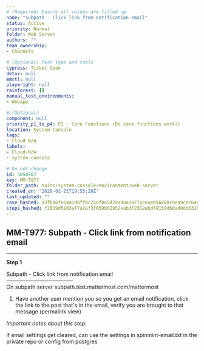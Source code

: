 ```yaml
---
# (Required) Ensure all values are filled up
name: "Subpath - Click link from notification email"
status: Active
priority: Normal
folder: Web Server
authors: ""
team_ownership: 
- Channels

# (Optional) Test type and tools
cypress: Ticket Open
detox: null
mmctl: null
playwright: null
rainforest: []
manual_test_environments: 
- Webapp

# (Optional)
component: null
priority_p1_to_p4: P2 - Core Functions (Do core functions work?)
location: System Console
tags: 
- Cloud N/A
labels: 
- Cloud-N/A
- system-console

# Do not change
id: 4050767
key: MM-T977
folder_path: suite/system-console/environment/web-server
created_on: "2020-01-21T19:55:20Z"
last_updated: ""
case_hashed: a3fb86fe64a1d8ff4c250f045d78adaa3a77aceae856868c9ea9cec646149274d253e9980a113cb15845b2c9aa94c773
steps_hashed: f2019d58d3af7a2ef3f659b02952eabdf2912ebdf8159dbdad0db631b8656afe838d3470b36fb569d4942350637eac30
---
```


## MM-T977: Subpath - Click link from notification email

---

**Step 1**

Subpath - Click link from notification email\
–––––––––––––––––––––––––\
On subpath server subpath.test.mattermost.com/mattermost

1. Have another user mention you so you get an email notification, click the link to the post that's in the email, verify you are brought to that message (permalink view)

_Important notes about this step:_

If email settings get cleared, can use the settings in spinmint-email.txt in the private repo or config from postgres
